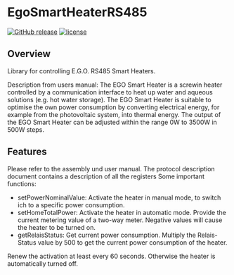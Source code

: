 # EgoSmartHeaterRS485
[![GitHub release](https://img.shields.io/github/release/th-hock/EgoSmartHeaterRS485.svg)][GitHub release]
[![license](https://img.shields.io/github/license/th-hock/EgoSmartHeaterRS485.svg)][license]


[GitHub release]:   https://github.com/th-hock/EgoSmartHeaterRS485
[license]:          LICENSE


## Overview
Library for controlling E.G.O. RS485 Smart Heaters.

Description from users manual:
The EGO Smart Heater is a screwin heater controlled by a communication interface to heat up water and aqueous solutions (e.g. hot water storage).
The EGO Smart Heater is suitable to optimise the own power consumption by converting electrical energy, for example from the photovoltaic system, into thermal energy.
The output of the EGO Smart Heater can be adjusted within the range 0W to 3500W in 500W steps.

## Features
Please refer to the assembly und user manual. The protocol description document contains a description of all the registers
Some important functions:
 - setPowerNominalValue: Activate the heater in manual mode, to switch ich to a specific power consumption.
 - setHomeTotalPower: Activate the heater in automatic mode. Provide the current metering value of a two-way meter. Negative values will cause the heater to be turned on.
 - getRelaisStatus: Get current power consumption. Multiply the Relais-Status value by 500 to get the current power consumption of the heater.

Renew the activation at least every 60 seconds. Otherwise the heater is automatically turned off.
